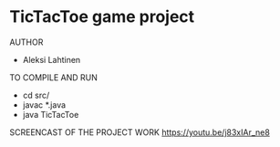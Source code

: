 # TicTacToe game project

AUTHOR
- Aleksi Lahtinen

TO COMPILE AND RUN
-   cd src/
-   javac *.java
-   java TicTacToe

SCREENCAST OF THE PROJECT WORK
https://youtu.be/j83xIAr_ne8
